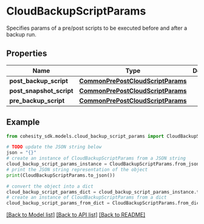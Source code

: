 # CloudBackupScriptParams

Specifies params of a pre/post scripts to be executed before and after a backup run.

## Properties

Name | Type | Description | Notes
------------ | ------------- | ------------- | -------------
**post_backup_script** | [**CommonPrePostCloudScriptParams**](CommonPrePostCloudScriptParams.md) |  | [optional] 
**post_snapshot_script** | [**CommonPrePostCloudScriptParams**](CommonPrePostCloudScriptParams.md) |  | [optional] 
**pre_backup_script** | [**CommonPrePostCloudScriptParams**](CommonPrePostCloudScriptParams.md) |  | [optional] 

## Example

```python
from cohesity_sdk.models.cloud_backup_script_params import CloudBackupScriptParams

# TODO update the JSON string below
json = "{}"
# create an instance of CloudBackupScriptParams from a JSON string
cloud_backup_script_params_instance = CloudBackupScriptParams.from_json(json)
# print the JSON string representation of the object
print(CloudBackupScriptParams.to_json())

# convert the object into a dict
cloud_backup_script_params_dict = cloud_backup_script_params_instance.to_dict()
# create an instance of CloudBackupScriptParams from a dict
cloud_backup_script_params_from_dict = CloudBackupScriptParams.from_dict(cloud_backup_script_params_dict)
```
[[Back to Model list]](../README.md#documentation-for-models) [[Back to API list]](../README.md#documentation-for-api-endpoints) [[Back to README]](../README.md)



